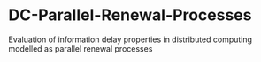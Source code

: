 # DC-Parallel-Renewal-Processes
Evaluation of information delay properties in distributed computing modelled as parallel renewal processes
